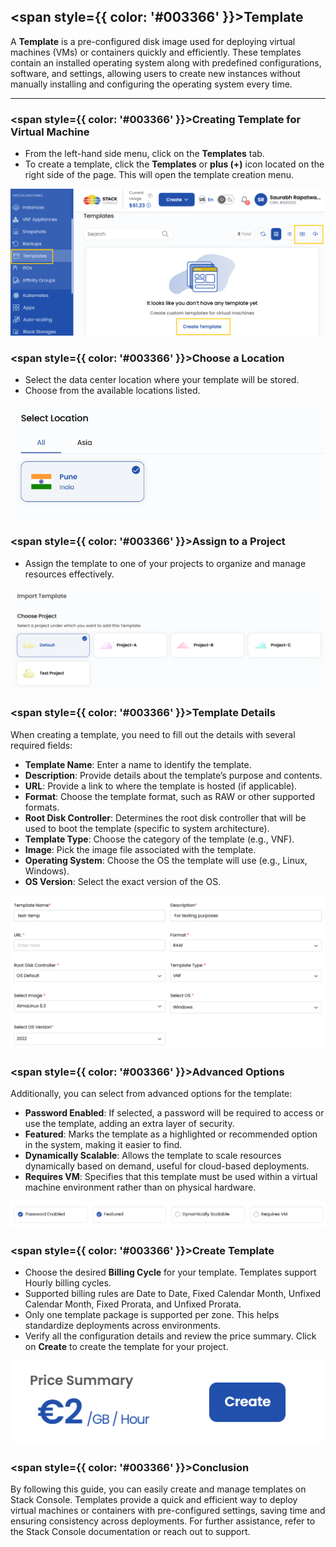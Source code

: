 ## <span style={{ color: '#003366' }}>Template</span>

A **Template** is a pre-configured disk image used for deploying virtual machines (VMs) or containers quickly and efficiently. These templates contain an installed operating system along with predefined configurations, software, and settings, allowing users to create new instances without manually installing and configuring the operating system every time.

----

### <span style={{ color: '#003366' }}>Creating Template for Virtual Machine</span>

- From the left-hand side menu, click on the **Templates** tab.
- To create a template, click the **Templates** or **plus (+)** icon located on the right side of the page. This will open the template creation menu.

![Templates Page](images/stackconsole-create-temp.png)

### <span style={{ color: '#003366' }}>Choose a Location</span>

- Select the data center location where your template will be stored.
- Choose from the available locations listed.

![Choose Location](images/stackconsole-create-temp-location.png)

### <span style={{ color: '#003366' }}>Assign to a Project</span>

- Assign the template to one of your projects to organize and manage resources effectively.

![Assign to Project](images/stackconsole-create-temp-projects.png)

### <span style={{ color: '#003366' }}>Template Details</span>

When creating a template, you need to fill out the details with several required fields:

- **Template Name**: Enter a name to identify the template.
- **Description**: Provide details about the template’s purpose and contents.
- **URL**: Provide a link to where the template is hosted (if applicable).
- **Format**: Choose the template format, such as RAW or other supported formats.
- **Root Disk Controller**: Determines the root disk controller that will be used to boot the template (specific to system architecture).
- **Template Type**: Choose the category of the template (e.g., VNF).
- **Image**: Pick the image file associated with the template.
- **Operating System**: Choose the OS the template will use (e.g., Linux, Windows).
- **OS Version**: Select the exact version of the OS.

![Template Details](images/stackconsole-create-temp-details.png)

### <span style={{ color: '#003366' }}>Advanced Options</span>

Additionally, you can select from advanced options for the template:

- **Password Enabled**: If selected, a password will be required to access or use the template, adding an extra layer of security.
- **Featured**: Marks the template as a highlighted or recommended option in the system, making it easier to find.
- **Dynamically Scalable**: Allows the template to scale resources dynamically based on demand, useful for cloud-based deployments.
- **Requires VM**: Specifies that this template must be used within a virtual machine environment rather than on physical hardware.

![Advanced Options](images/stackconsole-create-temp-details-features.png)

### <span style={{ color: '#003366' }}>Create Template</span>

- Choose the desired **Billing Cycle** for your template. Templates support Hourly billing cycles.
- Supported billing rules are Date to Date, Fixed Calendar Month, Unfixed Calendar Month, Fixed Prorata, and Unfixed Prorata.
- Only one template package is supported per zone. This helps standardize deployments across environments.
- Verify all the configuration details and review the price summary. Click on **Create** to create the template for your project.

![Advanced Options](images/create.png)

### <span style={{ color: '#003366' }}>Conclusion</span>

By following this guide, you can easily create and manage templates on Stack Console. Templates provide a quick and efficient way to deploy virtual machines or containers with pre-configured settings, saving time and ensuring consistency across deployments. For further assistance, refer to the Stack Console documentation or reach out to support.
